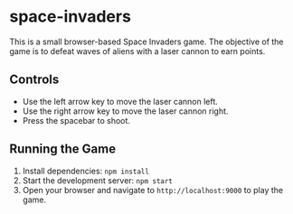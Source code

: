# space-invaders

This is a small browser-based Space Invaders game. The objective of the game is to defeat waves of aliens with a laser cannon to earn points.

## Controls

- Use the left arrow key to move the laser cannon left.
- Use the right arrow key to move the laser cannon right.
- Press the spacebar to shoot.

## Running the Game

1. Install dependencies: `npm install`
2. Start the development server: `npm start`
3. Open your browser and navigate to `http://localhost:9000` to play the game.

